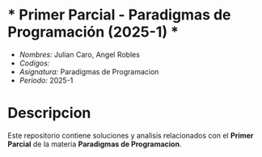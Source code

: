 #    * Primer Parcial - Paradigmas de Programación (2025-1) *

- *Nombres:* Julian Caro, Angel Robles
- *Codigos:* 
- *Asignatura:* Paradigmas de Programacion
- *Periodo:* 2025-1

# Descripcion  
Este repositorio contiene soluciones y analisis relacionados con el **Primer Parcial** de la materia **Paradigmas de Programacion**. 
